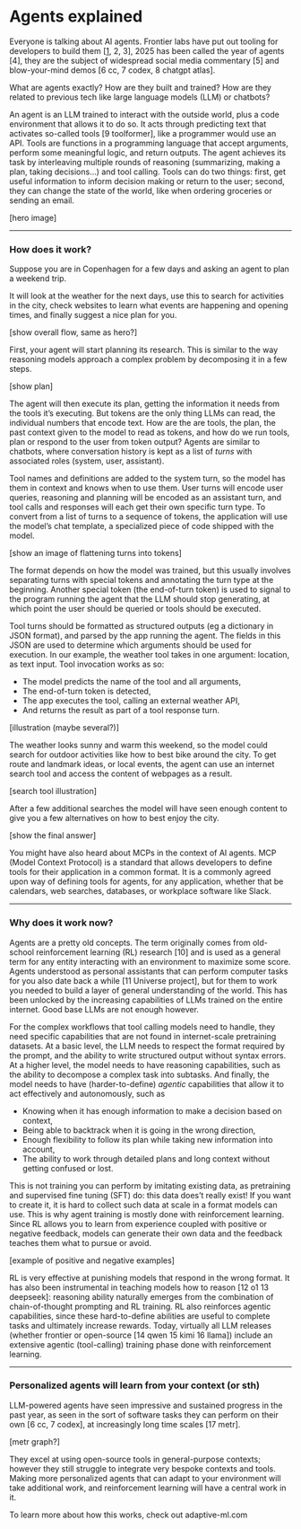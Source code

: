 # Agents explained

Everyone is talking about AI agents. Frontier labs have put out tooling for developers to build them [[1](https://openai.com/index/new-tools-for-building-agents/), 2, 3], 2025 has been called the year of agents [4], they are the subject of widespread social media commentary [5] and blow-your-mind demos [6 cc, 7 codex, 8 chatgpt atlas].

What are agents exactly? How are they built and trained? How are they related to previous tech like large language models (LLM) or chatbots?

An agent is an LLM trained to interact with the outside world, plus a code environment that allows it to do so. It acts through predicting text that activates so-called tools [9 toolformer], like a programmer would use an API. Tools are functions in a programming language that accept arguments, perform some meaningful logic, and return outputs. The agent achieves its task by interleaving multiple rounds of reasoning (summarizing, making a plan, taking decisions…) and tool calling. Tools can do two things: first, get useful information to inform decision making or return to the user; second, they can change the state of the world, like when ordering groceries or sending an email.

[hero image]

---

### How does it work?

Suppose you are in Copenhagen for a few days and asking an agent to plan a weekend trip.

It will look at the weather for the next days, use this to search for activities in the city, check websites to learn what events are happening and opening times, and finally suggest a nice plan for you.

[show overall flow, same as hero?]

First, your agent will start planning its research. This is similar to the way reasoning models approach a complex problem by decomposing it in a few steps.

[show plan]

The agent will then execute its plan, getting the information it needs from the tools it’s executing. But tokens are the only thing LLMs can read, the individual numbers that encode text. How are the are tools, the plan, the past context given to the model to read as tokens, and how do we run tools, plan or respond to the user from token output? Agents are similar to chatbots, where conversation history is kept as a list of *turns* with associated roles (system, user, assistant).

Tool names and definitions are added to the system turn, so the model has them in context and knows when to use them. User turns will encode user queries, reasoning and planning will be encoded as an assistant turn, and tool calls and responses will each get their own specific turn type. To convert from a list of turns to a sequence of tokens, the application will use the model’s chat template, a specialized piece of code shipped with the model.

[show an image of flattening turns into tokens]

The format depends on how the model was trained, but this usually involves separating turns with special tokens and annotating the turn type at the beginning. Another special token (the end-of-turn token) is used to signal to the program running the agent that the LLM should stop generating, at which point the user should be queried or tools should be executed. 

Tool turns should be formatted as structured outputs (eg a dictionary in JSON format), and parsed by the app running the agent. The fields in this JSON are used to determine which arguments should be used for execution. In our example, the weather tool takes in one argument:  location, as text input. Tool invocation works as so:

- The model predicts the name of the tool and all arguments,
- The end-of-turn token is detected,
- The app executes the tool, calling an external weather API,
- And returns the result as part of a tool response turn.

[illustration (maybe several?)]

The weather looks sunny and warm this weekend, so the model could search for outdoor activities like how to best bike around the city. To get route and landmark ideas, or local events, the agent can use an internet search tool and access the content of webpages as a result.

[search tool illustration]

After a few additional searches the model will have seen enough content to give you a few alternatives on how to best enjoy the city.

[show the final answer]

You might have also heard about MCPs in the context of AI agents. MCP (Model Context Protocol) is a standard that allows developers to define tools for their application in a common format. It is a commonly agreed upon way of defining tools for agents, for any application, whether that be calendars, web searches, databases, or workplace software like Slack.

---

### Why does it work now?

Agents are a pretty old concepts. The term originally comes from old-school reinforcement learning (RL) research [10] and is used as a general term for any entity interacting with an environment to maximize some score. Agents understood as personal assistants that can perform computer tasks for you also date back a while [11 Universe project], but for them to work you needed to build a layer of general understanding of the world. This has been unlocked by the increasing capabilities of LLMs trained on the entire internet. Good base LLMs are not enough however.

For the complex workflows that tool calling models need to handle, they need specific capabilities that are not found in internet-scale pretraining datasets. At a basic level, the LLM needs to respect the format required by the prompt, and the ability to write structured output without syntax errors. At a higher level, the model needs to have reasoning capabilities, such as the ability to decompose a complex task into subtasks. And finally, the model needs to have (harder-to-define) *agentic* capabilities that allow it to act effectively and autonomously, such as

- Knowing when it has enough information to make a decision based on context,
- Being able to backtrack when it is going in the wrong direction,
- Enough flexibility to follow its plan while taking new information into account,
- The ability to work through detailed plans and long context without getting confused or lost.

This is not training you can perform by imitating existing data, as pretraining and supervised fine tuning (SFT) do:  this data does’t really exist! If you want to create it, it is hard to collect such data at scale in a format models can use. This is why agent training is mostly done with reinforcement learning. Since RL allows you to learn from experience coupled with positive or negative feedback, models can generate their own data and the feedback teaches them what to pursue or avoid.

[example of positive and negative examples]

RL is very effective at punishing models that respond in the wrong format. It has also been instrumental in teaching models how to reason [12 o1 13 deepseek]: reasoning ability naturally emerges from the combination of chain-of-thought prompting and RL training. RL also reinforces agentic capabilities, since these hard-to-define abilities are useful to complete tasks and ultimately increase rewards. Today, virtually all LLM releases (whether frontier or open-source [14 qwen 15 kimi 16 llama]) include an extensive agentic (tool-calling) training phase done with reinforcement learning.

---

### Personalized agents will learn from your context (or sth)

LLM-powered agents have seen impressive and sustained progress in the past year, as seen in the sort of software tasks they can perform on their own [6 cc, 7 codex], at increasingly long time scales [17 metr]. 

[metr graph?]

They excel at using open-source tools in general-purpose contexts; however they still struggle to integrate very bespoke contexts and tools. Making more personalized agents that can adapt to your environment will take additional work, and reinforcement learning will have a central work in it.

To learn more about how this works, check out adaptive-ml.com